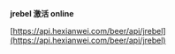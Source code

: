 
 **jrebel 激活 online** 

[https://api.hexianwei.com/beer/api/jrebel](https://api.hexianwei.com/beer/api/jrebel)